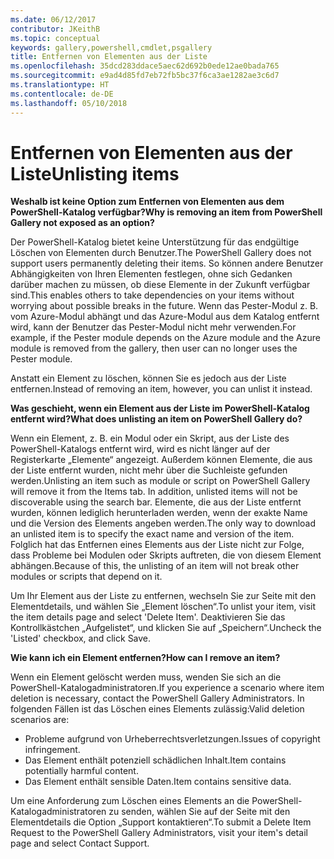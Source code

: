 ```yaml
---
ms.date: 06/12/2017
contributor: JKeithB
ms.topic: conceptual
keywords: gallery,powershell,cmdlet,psgallery
title: Entfernen von Elementen aus der Liste
ms.openlocfilehash: 35dcd283ddace5aec62d692b0ede12ae0bada765
ms.sourcegitcommit: e9ad4d85fd7eb72fb5bc37f6ca3ae1282ae3c6d7
ms.translationtype: HT
ms.contentlocale: de-DE
ms.lasthandoff: 05/10/2018
---
```

# <a name="unlisting-items"></a><span data-ttu-id="6adb9-103">Entfernen von Elementen aus der Liste</span><span class="sxs-lookup"><span data-stu-id="6adb9-103">Unlisting items</span></span>

<span data-ttu-id="6adb9-104">**Weshalb ist keine Option zum Entfernen von Elementen aus dem PowerShell-Katalog verfügbar?**</span><span class="sxs-lookup"><span data-stu-id="6adb9-104">**Why is removing an item from PowerShell Gallery not exposed as an option?**</span></span>

<span data-ttu-id="6adb9-105">Der PowerShell-Katalog bietet keine Unterstützung für das endgültige Löschen von Elementen durch Benutzer.</span><span class="sxs-lookup"><span data-stu-id="6adb9-105">The PowerShell Gallery does not support users permanently deleting their items.</span></span>
<span data-ttu-id="6adb9-106">So können andere Benutzer Abhängigkeiten von Ihren Elementen festlegen, ohne sich Gedanken darüber machen zu müssen, ob diese Elemente in der Zukunft verfügbar sind.</span><span class="sxs-lookup"><span data-stu-id="6adb9-106">This enables others to take dependencies on your items without worrying about possible breaks in the future.</span></span>
<span data-ttu-id="6adb9-107">Wenn das Pester-Modul z. B. vom Azure-Modul abhängt und das Azure-Modul aus dem Katalog entfernt wird, kann der Benutzer das Pester-Modul nicht mehr verwenden.</span><span class="sxs-lookup"><span data-stu-id="6adb9-107">For example, if the Pester module depends on the Azure module and the Azure module is removed from the gallery, then user can no longer uses the Pester module.</span></span>

<span data-ttu-id="6adb9-108">Anstatt ein Element zu löschen, können Sie es jedoch aus der Liste entfernen.</span><span class="sxs-lookup"><span data-stu-id="6adb9-108">Instead of removing an item, however, you can unlist it instead.</span></span>

<span data-ttu-id="6adb9-109">**Was geschieht, wenn ein Element aus der Liste im PowerShell-Katalog entfernt wird?**</span><span class="sxs-lookup"><span data-stu-id="6adb9-109">**What does unlisting an item on PowerShell Gallery do?**</span></span>

<span data-ttu-id="6adb9-110">Wenn ein Element, z. B. ein Modul oder ein Skript, aus der Liste des PowerShell-Katalogs entfernt wird, wird es nicht länger auf der Registerkarte „Elemente“ angezeigt. Außerdem können Elemente, die aus der Liste entfernt wurden, nicht mehr über die Suchleiste gefunden werden.</span><span class="sxs-lookup"><span data-stu-id="6adb9-110">Unlisting an item such as module or script on PowerShell Gallery will remove it from the Items tab. In addition, unlisted items will not be discoverable using the search bar.</span></span>
<span data-ttu-id="6adb9-111">Elemente, die aus der Liste entfernt wurden, können lediglich herunterladen werden, wenn der exakte Name und die Version des Elements angeben werden.</span><span class="sxs-lookup"><span data-stu-id="6adb9-111">The only way to download an unlisted item is to specify the exact name and version of the item.</span></span>
<span data-ttu-id="6adb9-112">Folglich hat das Entfernen eines Elements aus der Liste nicht zur Folge, dass Probleme bei Modulen oder Skripts auftreten, die von diesem Element abhängen.</span><span class="sxs-lookup"><span data-stu-id="6adb9-112">Because of this, the unlisting of an item will not break other modules or scripts that depend on it.</span></span>

<span data-ttu-id="6adb9-113">Um Ihr Element aus der Liste zu entfernen, wechseln Sie zur Seite mit den Elementdetails, und wählen Sie „Element löschen“.</span><span class="sxs-lookup"><span data-stu-id="6adb9-113">To unlist your item, visit the item details page and select 'Delete Item'.</span></span> <span data-ttu-id="6adb9-114">Deaktivieren Sie das Kontrollkästchen „Aufgelistet“, und klicken Sie auf „Speichern“.</span><span class="sxs-lookup"><span data-stu-id="6adb9-114">Uncheck the 'Listed' checkbox, and click Save.</span></span>

<span data-ttu-id="6adb9-115">**Wie kann ich ein Element entfernen?**</span><span class="sxs-lookup"><span data-stu-id="6adb9-115">**How can I remove an item?**</span></span>

<span data-ttu-id="6adb9-116">Wenn ein Element gelöscht werden muss, wenden Sie sich an die PowerShell-Katalogadministratoren.</span><span class="sxs-lookup"><span data-stu-id="6adb9-116">If you experience a scenario where item deletion is necessary, contact the PowerShell Gallery Administrators.</span></span>
<span data-ttu-id="6adb9-117">In folgenden Fällen ist das Löschen eines Elements zulässig:</span><span class="sxs-lookup"><span data-stu-id="6adb9-117">Valid deletion scenarios are:</span></span>
- <span data-ttu-id="6adb9-118">Probleme aufgrund von Urheberrechtsverletzungen.</span><span class="sxs-lookup"><span data-stu-id="6adb9-118">Issues of copyright infringement.</span></span>
- <span data-ttu-id="6adb9-119">Das Element enthält potenziell schädlichen Inhalt.</span><span class="sxs-lookup"><span data-stu-id="6adb9-119">Item contains potentially harmful content.</span></span>
- <span data-ttu-id="6adb9-120">Das Element enthält sensible Daten.</span><span class="sxs-lookup"><span data-stu-id="6adb9-120">Item contains sensitive data.</span></span>

<span data-ttu-id="6adb9-121">Um eine Anforderung zum Löschen eines Elements an die PowerShell-Katalogadministratoren zu senden, wählen Sie auf der Seite mit den Elementdetails die Option „Support kontaktieren“.</span><span class="sxs-lookup"><span data-stu-id="6adb9-121">To submit a Delete Item Request to the PowerShell Gallery Administrators, visit your item's detail page and select Contact Support.</span></span>